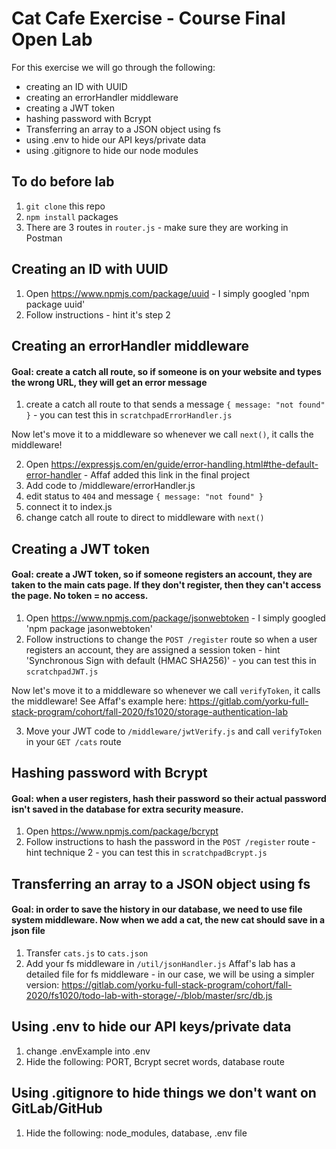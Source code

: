 # Cat Cafe Exercise - Course Final Open Lab

For this exercise we will go through the following:

- creating an ID with UUID
- creating an errorHandler middleware
- creating a JWT token
- hashing password with Bcrypt
- Transferring an array to a JSON object using fs
- using .env to hide our API keys/private data
- using .gitignore to hide our node modules

## To do before lab

1. `git clone` this repo
2. `npm install` packages
3. There are 3 routes in `router.js` - make sure they are working in Postman

## Creating an ID with UUID

1. Open https://www.npmjs.com/package/uuid - I simply googled 'npm package uuid'
2. Follow instructions - hint it's step 2

## Creating an errorHandler middleware

#### Goal: create a catch all route, so if someone is on your website and types the wrong URL, they will get an error message

1. create a catch all route to that sends a message `{ message: "not found" }` - you can test this in `scratchpadErrorHandler.js`

Now let's move it to a middleware so whenever we call `next()`, it calls the middleware!

2. Open https://expressjs.com/en/guide/error-handling.html#the-default-error-handler - Affaf added this link in the final project
3. Add code to /middleware/errorHandler.js
4. edit status to `404` and message `{ message: "not found" }`
5. connect it to index.js
6. change catch all route to direct to middleware with `next()`

## Creating a JWT token

#### Goal: create a JWT token, so if someone registers an account, they are taken to the main cats page. If they don't register, then they can't access the page. No token = no access.

1. Open https://www.npmjs.com/package/jsonwebtoken - I simply googled 'npm package jasonwebtoken'
2. Follow instructions to change the `POST /register` route so when a user registers an account, they are assigned a session token - hint 'Synchronous Sign with default (HMAC SHA256)' - you can test this in `scratchpadJWT.js`

Now let's move it to a middleware so whenever we call `verifyToken`, it calls the middleware! See Affaf's example here: https://gitlab.com/yorku-full-stack-program/cohort/fall-2020/fs1020/storage-authentication-lab

3. Move your JWT code to `/middleware/jwtVerify.js` and call `verifyToken` in your `GET /cats` route

## Hashing password with Bcrypt

#### Goal: when a user registers, hash their password so their actual password isn't saved in the database for extra security measure.

1. Open https://www.npmjs.com/package/bcrypt
2. Follow instructions to hash the password in the `POST /register` route - hint technique 2 - you can test this in `scratchpadBcrypt.js`

## Transferring an array to a JSON object using fs

#### Goal: in order to save the history in our database, we need to use file system middleware. Now when we add a cat, the new cat should save in a json file

1. Transfer `cats.js` to `cats.json`
2. Add your fs middleware in `/util/jsonHandler.js`
   Affaf's lab has a detailed file for fs middleware - in our case, we will be using a simpler version: https://gitlab.com/yorku-full-stack-program/cohort/fall-2020/fs1020/todo-lab-with-storage/-/blob/master/src/db.js

## Using .env to hide our API keys/private data

1. change .envExample into .env
2. Hide the following: PORT, Bcrypt secret words, database route

## Using .gitignore to hide things we don't want on GitLab/GitHub

1. Hide the following: node_modules, database, .env file
